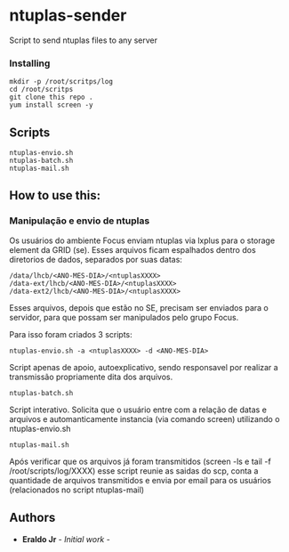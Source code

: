 # ntuplas-sender

Script to send ntuplas files to any server

### Installing
```
mkdir -p /root/scritps/log
cd /root/scritps
git clone this repo .
yum install screen -y
```
## Scripts
```
ntuplas-envio.sh
ntuplas-batch.sh
ntuplas-mail.sh
```
## How to use this:

### Manipulação e envio de ntuplas
Os usuários do ambiente Focus enviam ntuplas via lxplus para o storage element da GRID (se).
Esses arquivos ficam espalhados dentro dos diretorios de dados, separados por suas datas:
```
/data/lhcb/<ANO-MES-DIA>/<ntuplasXXXX>
/data-ext/lhcb/<ANO-MES-DIA>/<ntuplasXXXX>
/data-ext2/lhcb/<ANO-MES-DIA>/<ntuplasXXXX>
```
Esses arquivos, depois que estão no SE, precisam ser enviados para o servidor, para que possam ser manipulados pelo grupo Focus.

Para isso foram criados 3 scripts:
```
ntuplas-envio.sh -a <ntuplasXXXX> -d <ANO-MES-DIA>
```
Script apenas de apoio, autoexplicativo, sendo responsavel por realizar a transmissão propriamente dita dos arquivos.

```
ntuplas-batch.sh
```
Script interativo. Solicita que o usuário entre com a relação de datas e arquivos e automanticamente instancia (via comando screen) utilizando o ntuplas-envio.sh

```
ntuplas-mail.sh
```
Após verificar que os arquivos já foram transmitidos (screen -ls e tail -f /root/scripts/log/XXXX) esse script reunie as saidas do scp, conta a quantidade de arquivos transmitidos e envia por email para os usuários (relacionados no script ntuplas-mail)

## Authors

* **Eraldo Jr** - *Initial work* -
